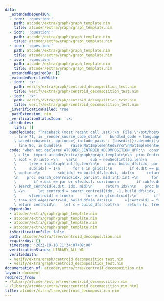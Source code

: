```yaml
---
data:
  _extendedDependsOn:
  - icon: ':question:'
    path: atcoder/extra/graph/graph_template.nim
    title: atcoder/extra/graph/graph_template.nim
  - icon: ':question:'
    path: atcoder/extra/graph/graph_template.nim
    title: atcoder/extra/graph/graph_template.nim
  - icon: ':question:'
    path: atcoder/extra/graph/graph_template.nim
    title: atcoder/extra/graph/graph_template.nim
  - icon: ':question:'
    path: atcoder/extra/graph/graph_template.nim
    title: atcoder/extra/graph/graph_template.nim
  _extendedRequiredBy: []
  _extendedVerifiedWith:
  - icon: ':x:'
    path: verify/extra/graph/centroid_decomposition_test.nim
    title: verify/extra/graph/centroid_decomposition_test.nim
  - icon: ':x:'
    path: verify/extra/graph/centroid_decomposition_test.nim
    title: verify/extra/graph/centroid_decomposition_test.nim
  _isVerificationFailed: true
  _pathExtension: nim
  _verificationStatusIcon: ':x:'
  attributes:
    links: []
  bundledCode: "Traceback (most recent call last):\n  File \"/opt/hostedtoolcache/Python/3.10.7/x64/lib/python3.10/site-packages/onlinejudge_verify/documentation/build.py\"\
    , line 71, in _render_source_code_stat\n    bundled_code = language.bundle(stat.path,\
    \ basedir=basedir, options={'include_paths': [basedir]}).decode()\n  File \"/opt/hostedtoolcache/Python/3.10.7/x64/lib/python3.10/site-packages/onlinejudge_verify/languages/nim.py\"\
    , line 86, in bundle\n    raise NotImplementedError\nNotImplementedError\n"
  code: "when not declared ATCODER_CENTROID_DECOMPOSITION_HPP:\n  const ATCODER_CENTROID_DECOMPOSITION_HPP*\
    \ = 1\n  import atcoder/extra/graph/graph_template\n\n  proc CentroidDecomposition*[G:Graph](g:G,\
    \ root = 0):auto =\n    var\n      sub = newSeq[int](g.len)\n      v = newSeq[bool](g.len)\n\
    \      tree = initGraph[int](g.len)\n\n    proc build_dfs(idx, par:int):int =\n\
    \      sub[idx] = 1\n      for e in g[idx]:\n        if e.dst == par or v[e.dst]:\
    \ continue\n        sub[idx] += build_dfs(e.dst, idx)\n      return sub[idx]\n\
    \n    proc search_centroid(idx, par:int, mid:int):int =\n      for e in g[idx]:\n\
    \        if e.dst == par or v[e.dst]: continue\n        if sub[e.dst] > mid: return\
    \ search_centroid(e.dst, idx, mid)\n      return idx\n\n    proc build_dfs(idx:int):int\
    \ =\n      let centroid = search_centroid(idx, -1, build_dfs(idx, -1) div 2)\n\
    \      v[centroid] = true\n      for e in g[centroid]:\n        if not v[e.dst]:\
    \ tree.add_edge(centroid, build_dfs(e.dst))\n      v[centroid] = false\n     \
    \ return centroid\n    let c = build_dfs(root)\n    return (c, tree)\n"
  dependsOn:
  - atcoder/extra/graph/graph_template.nim
  - atcoder/extra/graph/graph_template.nim
  - atcoder/extra/graph/graph_template.nim
  - atcoder/extra/graph/graph_template.nim
  isVerificationFile: false
  path: atcoder/extra/tree/centroid_decomposition.nim
  requiredBy: []
  timestamp: '2022-10-10 21:34:07+09:00'
  verificationStatus: LIBRARY_ALL_WA
  verifiedWith:
  - verify/extra/graph/centroid_decomposition_test.nim
  - verify/extra/graph/centroid_decomposition_test.nim
documentation_of: atcoder/extra/tree/centroid_decomposition.nim
layout: document
redirect_from:
- /library/atcoder/extra/tree/centroid_decomposition.nim
- /library/atcoder/extra/tree/centroid_decomposition.nim.html
title: atcoder/extra/tree/centroid_decomposition.nim
---
```

